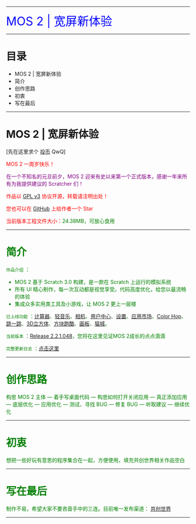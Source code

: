 
***

<td bgcolor="blue" data-xg_idx="99"> <font color="blue" size="6" data-xg_idx="19">MOS 2 | 宽屏新体验</font></td>

***

# 目录

<ul>
  <li>MOS 2 | 宽屏新体验</li>
  <li>简介</li>
  <li>创作思路</li>
  <li>初衷</li>
  <li>写在最后</li>
</ul>

***

# MOS 2 | 宽屏新体验

[先在这里求个 [投币](https://www.ccw.site/detail/601d373c9baa5d5383685e68?inviteCode=J3eGePeA4xoXIDno) QwQ]

<font color="red">MOS 2 一周岁快乐！

<font color="purple">在一个不知名的元旦前夕，MOS 2 迎来有史以来第一个正式版本，感谢一年来所有为我提供建议的 Scratcher 们！
  
<font color="red">作品以 [GPL v3](https://github.com/fengyec2/mos-2/blob/main/LICENSE) 协议开源，转载请注明出处！

您也可以在 [GitHub](https://github.com/fengyec2/mos-2) 上给作者一个 Star

当前版本工程文件大小：<font color="green">24.38MB，可放心食用

***

# 简介

`作品介绍` ：
<ul>
  <li>MOS 2 基于 Scratch 3.0 构建，是一款在 Scratch 上运行的模拟系统</li>
  <li>所有 UI 精心制作，每一次互动都是视觉享受。代码高度优化，给您以最流畅的体验</li>
  <li>集成众多实用类工具及小游戏，让 MOS 2 更上一层楼</li>
</ul>

`已上线功能` ：[计算器](https://github.com/fengyec2/mos-2)、[轻音乐](https://github.com/fengyec2/mos-2/)、[相机](https://github.com/fengyec2/mos-2/)、[用户中心](https://github.com/fengyec2/mos-2/)、[设置](https://github.com/fengyec2/mos-2/)、[应用市场](https://github.com/fengyec2/mos-2/)、[Color Hop](https://github.com/fengyec2/mos-2/)、[跳一跳](https://github.com/fengyec2/mos-2/)、[3D立方体](https://github.com/fengyec2/mos-2/)、[方块跑酷](https://github.com/fengyec2/mos-2/)、[画板](https://github.com/fengyec2/mos-2/)、[猫城](https://github.com/fengyec2/mos-2/)。

`当前版本` ：[Release 2.2.1.048](https://github.com/fengyec2/mos-2/)，您将在这里见证MOS 2成长的点点滴滴

`完整更新日志` ：[点击这里](https://github.com/fengyec2/mos-2/blob/main/Changelog)

***

# 创作思路
  
构思 MOS 2 主体 — 着手写桌面代码 — 构思如何打开关闭应用 — 真正添加应用 — 底层优化 — 应用优化 — 测试、寻找 BUG — 修复 BUG — 听取建议 — 继续优化

***

# 初衷

想把一些好玩有意思的程序集合在一起，方便使用，填充共创世界相关作品空白

***

# 写在最后
  
制作不易，希望大家不要吝啬手中的三连。目前唯一发布渠道： [共创世界](https://www.ccw.site/detail/601d373c9baa5d5383685e68?inviteCode=J3eGePeA4xoXIDno) 

***
